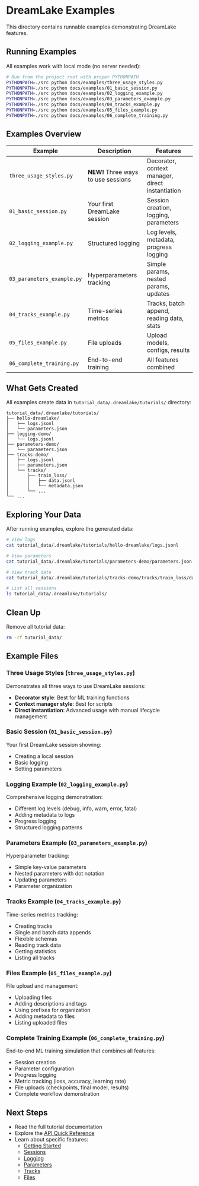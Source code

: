 # DreamLake Examples

This directory contains runnable examples demonstrating DreamLake features.

## Running Examples

All examples work with local mode (no server needed):

```bash
# Run from the project root with proper PYTHONPATH
PYTHONPATH=./src python docs/examples/three_usage_styles.py
PYTHONPATH=./src python docs/examples/01_basic_session.py
PYTHONPATH=./src python docs/examples/02_logging_example.py
PYTHONPATH=./src python docs/examples/03_parameters_example.py
PYTHONPATH=./src python docs/examples/04_tracks_example.py
PYTHONPATH=./src python docs/examples/05_files_example.py
PYTHONPATH=./src python docs/examples/06_complete_training.py
```

## Examples Overview

| Example | Description | Features |
|---------|-------------|----------|
| `three_usage_styles.py` | **NEW!** Three ways to use sessions | Decorator, context manager, direct instantiation |
| `01_basic_session.py` | Your first DreamLake session | Session creation, logging, parameters |
| `02_logging_example.py` | Structured logging | Log levels, metadata, progress logging |
| `03_parameters_example.py` | Hyperparameters tracking | Simple params, nested params, updates |
| `04_tracks_example.py` | Time-series metrics | Tracks, batch append, reading data, stats |
| `05_files_example.py` | File uploads | Upload models, configs, results |
| `06_complete_training.py` | End-to-end training | All features combined |

## What Gets Created

All examples create data in `tutorial_data/.dreamlake/tutorials/` directory:

```
tutorial_data/.dreamlake/tutorials/
├── hello-dreamlake/
│   ├── logs.jsonl
│   └── parameters.json
├── logging-demo/
│   └── logs.jsonl
├── parameters-demo/
│   └── parameters.json
├── tracks-demo/
│   ├── logs.jsonl
│   ├── parameters.json
│   └── tracks/
│       ├── train_loss/
│       │   ├── data.jsonl
│       │   └── metadata.json
│       └── ...
└── ...
```

## Exploring Your Data

After running examples, explore the generated data:

```bash
# View logs
cat tutorial_data/.dreamlake/tutorials/hello-dreamlake/logs.jsonl

# View parameters
cat tutorial_data/.dreamlake/tutorials/parameters-demo/parameters.json

# View track data
cat tutorial_data/.dreamlake/tutorials/tracks-demo/tracks/train_loss/data.jsonl

# List all sessions
ls tutorial_data/.dreamlake/tutorials/
```

## Clean Up

Remove all tutorial data:

```bash
rm -rf tutorial_data/
```

## Example Files

### Three Usage Styles (`three_usage_styles.py`)

Demonstrates all three ways to use DreamLake sessions:
- **Decorator style**: Best for ML training functions
- **Context manager style**: Best for scripts
- **Direct instantiation**: Advanced usage with manual lifecycle management

### Basic Session (`01_basic_session.py`)

Your first DreamLake session showing:
- Creating a local session
- Basic logging
- Setting parameters

### Logging Example (`02_logging_example.py`)

Comprehensive logging demonstration:
- Different log levels (debug, info, warn, error, fatal)
- Adding metadata to logs
- Progress logging
- Structured logging patterns

### Parameters Example (`03_parameters_example.py`)

Hyperparameter tracking:
- Simple key-value parameters
- Nested parameters with dot notation
- Updating parameters
- Parameter organization

### Tracks Example (`04_tracks_example.py`)

Time-series metrics tracking:
- Creating tracks
- Single and batch data appends
- Flexible schemas
- Reading track data
- Getting statistics
- Listing all tracks

### Files Example (`05_files_example.py`)

File upload and management:
- Uploading files
- Adding descriptions and tags
- Using prefixes for organization
- Adding metadata to files
- Listing uploaded files

### Complete Training Example (`06_complete_training.py`)

End-to-end ML training simulation that combines all features:
- Session creation
- Parameter configuration
- Progress logging
- Metric tracking (loss, accuracy, learning rate)
- File uploads (checkpoints, final model, results)
- Complete workflow demonstration

## Next Steps

- Read the full tutorial documentation
- Explore the [API Quick Reference](api-quick-reference.md)
- Learn about specific features:
  - [Getting Started](getting-started.md)
  - [Sessions](sessions.md)
  - [Logging](logging.md)
  - [Parameters](parameters.md)
  - [Tracks](tracks.md)
  - [Files](files.md)
